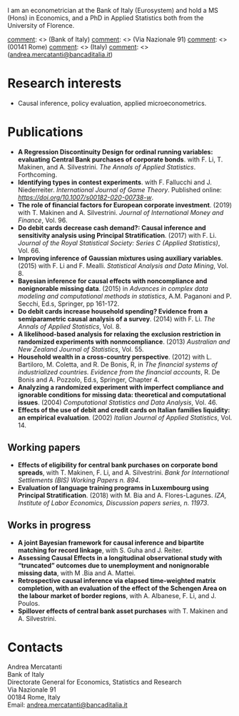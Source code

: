 I am an econometrician at the Bank of Italy (Eurosystem) and hold a MS (Hons) in Economics, and a PhD in Applied Statistics both from the University of Florence.

[comment]: <> (Bank of Italy\)
[comment]: <> (Via Nazionale 91\)
[comment]: <> (00141 Rome\)
[comment]: <> (Italy\)
[comment]: <> (andrea.mercatanti@bancaditalia.it)

# Research interests
- Causal inference, policy evaluation, applied microeconometrics.

# Publications
[comment]: <> (## Peer-reviewed Articles)
- **A Regression Discontinuity Design for ordinal running variables: evaluating Central Bank purchases of corporate bonds**. with F. Li, T. Makinen, and A. Silvestrini. _The Annals of Applied Statistics_. Forthcoming.
- **Identifying types in contest experiments**. with F. Fallucchi and J. Niederreiter. _International Journal of Game Theory_. Published online: _https://doi.org/10.1007/s00182-020-00738-w_. 
- **The role of financial factors for European corporate investment**. (2019) with T. Makinen and A. Silvestrini. _Journal of International Money and Finance_, Vol. 96.
- **Do debit cards decrease cash demand?: Causal inference and sensitivity analysis using Principal Stratification**. (2017) with F. Li. _Journal of the Royal Statistical Society: Series C (Applied Statistics)_, Vol. 66.
- **Improving inference of Gaussian mixtures using auxiliary variables**. (2015) with F. Li and F. Mealli. _Statistical Analysis and Data Mining_, Vol. 8.
- **Bayesian inference for causal effects with noncompliance and nonignorable missing data**. (2015) in _Advances in complex data modeling and computational methods in statistics_, A.M. Paganoni and P. Secchi, Ed.s, Springer, pp 161-172.
- **Do debit cards increase household spending? Evidence from a semiparametric causal analysis of a survey**. (2014) with F. Li. _The Annals of Applied Statistics_, Vol. 8.
- **A likelihood-based analysis for relaxing the exclusion restriction in randomized experiments with nonmcompliance**. (2013) _Australian and New Zealand Journal of
Statistics_, Vol. 55.
- **Household wealth in a cross-country perspective**. (2012) with L. Bartiloro, M. Coletta, and R. De Bonis, R, in _The financial systems of industrialized countries. Evidence from the financial accounts_, R. De Bonis and A. Pozzolo, Ed.s, Springer, Chapter 4.
- **Analyzing a randomized experiment with imperfect compliance and ignorable conditions for missing data: theoretical and computational issues**. (2004) _Computational Statistics and Data Analysis_, Vol. 46.
- **Effects of the use of debit and credit cards on Italian families liquidity: an empirical evaluation**. (2002) _Italian Journal of Applied Statistics_, Vol. 14.

## Working papers
[comment]: <> (Se voglio mettere un link ad una pagina web di un coautore, ad esempio Taneli, mettere <a href="https://tanelimakinen.github.io" style="font-weight:normal">T. Makinen</a>)
- **Effects of eligibility for central bank purchases on corporate bond spreads**, with T. Makinen, F. Li, and A. Silvestrini. _Bank for International Settlements (BIS) Working Papers n. 894_.
- **Evaluation of language training programs in Luxembourg using Principal Stratification**. (2018) with M. Bia and A. Flores-Lagunes. _IZA, Institute of Labor Economics, Discussion papers series, n. 11973_.

## Works in progress
- **A joint Bayesian framework for causal inference and bipartite matching for record linkage**, with S. Guha and J. Reiter.
- **Assessing Causal Effects in a longitudinal observational study with “truncated” outcomes due to unemployment and nonignorable missing data**, with M .Bia and A. Mattei.
- **Retrospective causal inference via elapsed time-weighted matrix completion, with an evaluation of the effect of the Schengen Area on the labour market of border regions**, with A. Albanese, F. Li, and J. Poulos.
- **Spillover effects of central bank asset purchases** with T. Makinen and A. Silvestrini.  

# Contacts
Andrea Mercatanti\
Bank of Italy\
Directorate General for Economics, Statistics and Research\
Via Nazionale 91\
00184 Rome, Italy\
Email: andrea.mercatanti@bancaditalia.it

<!---

## Welcome to GitHub Pages

You can use the [editor on GitHub](https://github.com/AndreaMercatanti/AndreaMercatanti.github.io/edit/master/index.md) to maintain and preview the content for your website in Markdown files.

Whenever you commit to this repository, GitHub Pages will run [Jekyll](https://jekyllrb.com/) to rebuild the pages in your site, from the content in your Markdown files.

### Markdown

Markdown is a lightweight and easy-to-use syntax for styling your writing. It includes conventions for

```markdown
Syntax highlighted code block

# Header 1
## Header 2
### Header 3

- Bulleted
- List

1. Numbered
2. List

**Bold** and _Italic_ and `Code` text

[Link](url) and ![Image](src)
```

For more details see [GitHub Flavored Markdown](https://guides.github.com/features/mastering-markdown/).

### Jekyll Themes

Your Pages site will use the layout and styles from the Jekyll theme you have selected in your [repository settings](https://github.com/AndreaMercatanti/AndreaMercatanti.github.io/settings). The name of this theme is saved in the Jekyll `_config.yml` configuration file.

### Support or Contact

Having trouble with Pages? Check out our [documentation](https://docs.github.com/categories/github-pages-basics/) or [contact support](https://github.com/contact) and we’ll help you sort it out.

-->
